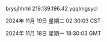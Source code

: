 brysjhhrhl 219.139.196.42 yqqlmgsycl

2024年 11月 19日 星期二 02:30:03 CST

2024年 11月 18日 星期一 18:30:03 GMT
